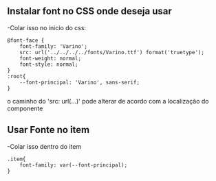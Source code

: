 ## Instalar font no CSS onde deseja usar
 -Colar isso no inicio do css:

    @font-face {
        font-family: 'Varino';
        src: url('../../../../fonts/Varino.ttf') format('truetype'); 
        font-weight: normal;
        font-style: normal;
    }
    :root{
        --font-principal: 'Varino', sans-serif;
    }

o caminho do 'src: url(...)' pode alterar de acordo com a localização do componente


## Usar Fonte no item
 -Colar isso dentro do item
 
    .item{
        font-family: var(--font-principal);
    }